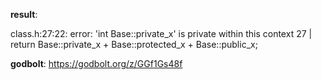 **result**:
 
class.h:27:22: error: 'int Base::private_x' is private within this context
   27 |         return Base::private_x + Base::protected_x + Base::public_x;
 
**godbolt**: https://godbolt.org/z/GGf1Gs48f
